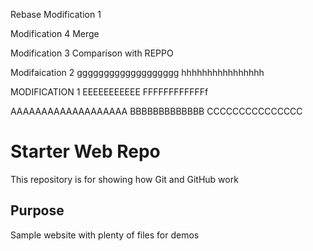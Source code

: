 Rebase Modification 1

Modification 4 
Merge


Modification 3 Comparison with REPPO

Modifaication 2
ggggggggggggggggggg
hhhhhhhhhhhhhhhh

MODIFICATION 1
EEEEEEEEEEE
FFFFFFFFFFFFf


AAAAAAAAAAAAAAAAAAA
BBBBBBBBBBBBB
CCCCCCCCCCCCCCC
# Starter Web Repo

This repository is for showing how Git and GitHub work

## Purpose

Sample website with plenty of files for demos